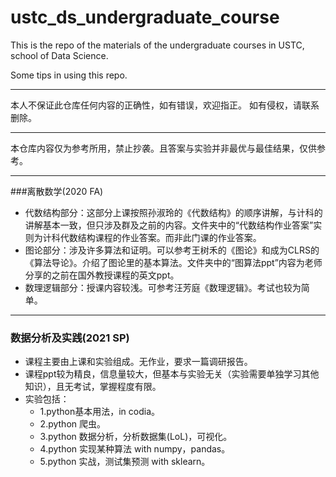 # ustc_ds_undergraduate_course
This is the repo of the materials of the undergraduate courses in USTC, school of Data Science.

Some tips in using this repo.

----
本人不保证此仓库任何内容的正确性，如有错误，欢迎指正。
如有侵权，请联系删除。

----
本仓库内容仅为参考所用，禁止抄袭。且答案与实验并非最优与最佳结果，仅供参考。

----

###离散数学(2020 FA)
- 代数结构部分：这部分上课按照孙淑玲的《代数结构》的顺序讲解，与计科的讲解基本一致，但只涉及群及之前的内容。文件夹中的“代数结构作业答案”实则为计科代数结构课程的作业答案。而非此门课的作业答案。
- 图论部分：涉及许多算法和证明。可以参考王树禾的《图论》和成为CLRS的《算法导论》。介绍了图论里的基本算法。文件夹中的“图算法ppt”内容为老师分享的之前在国外教授课程的英文ppt。
- 数理逻辑部分：授课内容较浅。可参考汪芳庭《数理逻辑》。考试也较为简单。

----

### 数据分析及实践(2021 SP)
- 课程主要由上课和实验组成。无作业，要求一篇调研报告。
- 课程ppt较为精良，信息量较大，但基本与实验无关（实验需要单独学习其他知识），且无考试，掌握程度有限。
- 实验包括：
	- 1.python基本用法，in codia。
	- 2.python 爬虫。
	- 3.python 数据分析，分析数据集(LoL)，可视化。
	- 4.python 实现某种算法 with numpy，pandas。
	- 5.python 实战，测试集预测 with sklearn。